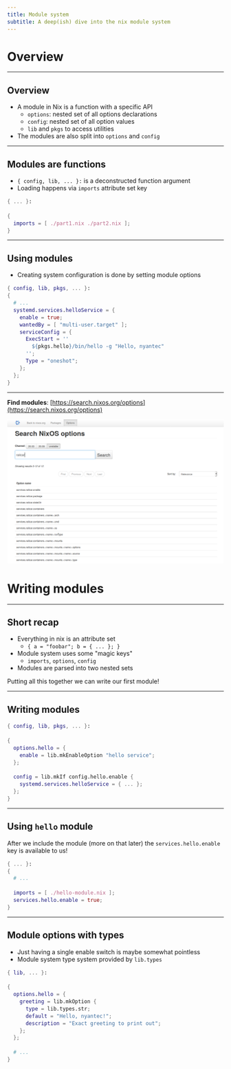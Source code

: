 ```yaml
---
title: Module system
subtitle: A deep(ish) dive into the nix module system
---
```


# Overview

---

## Overview

* A module in Nix is a function with a specific API
  * `options`: nested set of all options declarations
  * `config`: nested set of all option values
  * `lib` and `pkgs` to access utilities
* The modules are also split into `options` and `config`

---

## Modules are functions

* `{ config, lib, ... }:` is a deconstructed function argument
* Loading happens via `imports` attribute set key

```nix
{ ... }:

{
  imports = [ ./part1.nix ./part2.nix ];
}
```

---

## Using modules

* Creating system configuration is done by setting module options

```nix
{ config, lib, pkgs, ... }:
{ 
  # ...
  systemd.services.helloService = {
    enable = true;
    wantedBy = [ "multi-user.target" ];
    serviceConfig = {
      ExecStart = ''
        ${pkgs.hello}/bin/hello -g "Hello, nyantec"
      '';
      Type = "oneshot";
    };
  };
}
```

---

**Find modules**: [https://search.nixos.org/options](https://search.nixos.org/options)

![](module-system/module-railcar.png)


# Writing modules

---

## Short recap

* Everything in nix is an attribute set
  * `{ a = "foobar"; b = { ... }; }`
* Module system uses some "magic keys"
  * `imports`, `options`, `config`
* Modules are parsed into two nested sets

Putting all this together we can write our first module!

---

## Writing modules

```nix
{ config, lib, pkgs, ... }: 

{
  options.hello = {
    enable = lib.mkEnableOption "hello service";
  };
  
  config = lib.mkIf config.hello.enable {
    systemd.services.helloService = { ... };
  };
}
```

---

## Using `hello` module

After we include the module (more on that later) the
`services.hello.enable` key is available to us!

```nix
{ ... }: 
{
  # ...
  
  imports = [ ./hello-module.nix ];
  services.hello.enable = true;
}
```

---

## Module options with types

* Just having a single enable switch is maybe somewhat pointless
* Module system type system provided by `lib.types`

```nix
{ lib, ... }:

{
  options.hello = {
    greeting = lib.mkOption {
      type = lib.types.str;
      default = "Hello, nyantec!";
      description = "Exact greeting to print out";
    };
  };
  
  # ...
}
```
